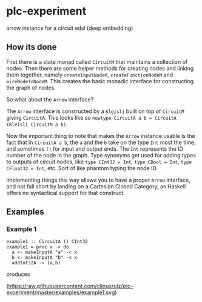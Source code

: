 # plc-experiment
arrow instance for a circuit edsl (deep embedding)

## How its done
First there is a state monad called ```CircuitM``` that maintains a collection of nodes.
Then there are some helper methods for creating nodes and linking them together, namely
```createInputNodeM```, ```createFunctionNodeM``` and ```wireNodeToNodeM```. This creates
the basic monadic interface for constructing the graph of nodes.

So what about the ```Arrow``` interface?

The ```Arrow``` interface is constructed by a ```Kleisli``` built on top of ```CircuitM``` giving ```CircuitA```.
This looks like so ```newtype CircuitA a b = CircuitA (Kleisli CircuitM a b)```.

Now the important thing to note that makes the ```Arrow``` instance usable is the fact that in ```CircuitA a b```,
the ```a``` and the ```b``` take on the type ```Int``` most the time, and sometimes ```()``` for input and output ends.
The ```Int``` represents the ID number of the node in the graph. Type synonyms get used for adding types to outputs of
circuit nodes, like ```type CInt32 = Int```, ```type CBool = Int```, ```type CFloat32 = Int```, etc. Sort of like phantom
typing the node ID.

Implementing things this way allows you to have a proper ```Arrow``` interface, and not fall short by landing on a
Cartesian Closed Category, as Haskell offers no syntactical support for that construct.

## Examples

### Example 1
    example1 :: CircuitA () CInt32
    example1 = proc x -> do
      a <- makeInputA "a" -< x
      b <- makeInputA "b" -< x
      addInt32A -< (a,b)

produces

(https://raw.githubusercontent.com/clinuxrulz/plc-experiment/master/examples/example1.svg)
